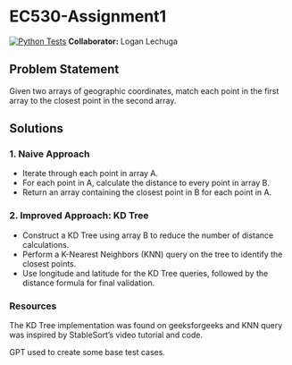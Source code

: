 # EC530-Assignment1
[![Python Tests](https://github.com/aamaya33/closest-neighbor/actions/workflows/python-package-conda.yml/badge.svg)](https://github.com/aamaya33/closest-neighbor/actions/workflows/python-package-conda.yml)
**Collaborator:** Logan Lechuga

## Problem Statement
Given two arrays of geographic coordinates, match each point in the first array to the closest point in the second array.

## Solutions

### 1. Naive Approach
- Iterate through each point in array A.
- For each point in A, calculate the distance to every point in array B.
- Return an array containing the closest point in B for each point in A.

### 2. Improved Approach: KD Tree
- Construct a KD Tree using array B to reduce the number of distance calculations.
- Perform a K-Nearest Neighbors (KNN) query on the tree to identify the closest points.
- Use longitude and latitude for the KD Tree queries, followed by the distance formula for final validation.

### Resources
The KD Tree implementation was found on geeksforgeeks and KNN query was inspired by StableSort’s video tutorial and code.

GPT used to create some base test cases. 
